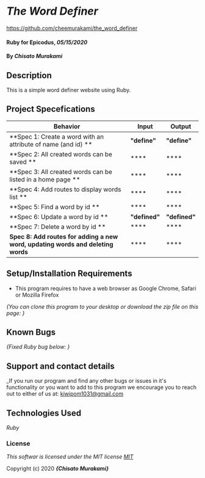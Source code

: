 # _The Word Definer_

https://github.com/cheemurakami/the_word_definer

#### Ruby for Epicodus, _05/15/2020_

#### By _**Chisato Murakami**_

## Description
This is a simple word definer website using Ruby.

## Project Specefications

|  Behavior                 |  Input  | Output
|---------------------------|---------|-------
| **Spec 1: Create a word with an attribute of name (and id) **| **"define"** | **"define"**
| **Spec 2: All created words can be saved **| **** | ****
| **Spec 3: All created words can be listed in a home page **| **** | ****
| **Spec 4: Add routes to display words list **| **** | ****
| **Spec 5: Find a word by id **| **** | ****
| **Spec 6: Update a word by id **| **"defined"** | **"defined"**
| **Spec 7: Delete a word by id **| **** | ****
| **Spec 8: Add routes for adding a new word, updating words and deleting words**| **** | ****



## Setup/Installation Requirements

* This program requires to have a web browser as Google Chrome, Safari or Mozilla Firefox

_{You can clone this program to your desktop or download the zip file on this page: }_

## Known Bugs

_{Fixed Ruby bug below:
  }_

## Support and contact details

_If you run our program and find any other bugs or issues in it's functionality or you want to add to this program we encourage you to reach out to either of us at: kiwipom1031@gmail.com

## Technologies Used

_Ruby_

### License

*This softwar is licensed under the MIT license [MIT](https://en.wikipedia.org/wiki/MIT_License)*

Copyright (c) 2020 **_{Chisato Murakami}_**
